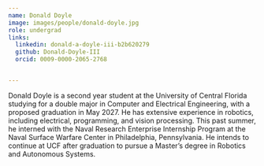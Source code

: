 ```yaml
---
name: Donald Doyle
image: images/people/donald-doyle.jpg
role: undergrad
links:
  linkedin: donald-a-doyle-iii-b2b620279
  github: Donald-Doyle-III
  orcid: 0009-0000-2065-2768


---
```


Donald Doyle is a second year student at the University of Central Florida studying for a double major in Computer and Electrical Engineering, with a proposed graduation in May 2027. He has extensive experience in robotics, including electrical, programming, and vision processing. This past summer, he interned with the Naval Research Enterprise Internship Program at the Naval Surface Warfare Center in Philadelphia, Pennsylvania. He intends to continue at UCF after graduation to pursue a Master’s degree in Robotics and Autonomous Systems.
